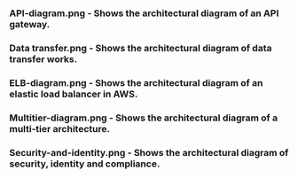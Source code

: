 ### API-diagram.png - Shows the architectural diagram of an API gateway.
### Data transfer.png - Shows the architectural diagram of data transfer works.
### ELB-diagram.png - Shows the architectural diagram of an elastic load balancer in AWS.
### Multitier-diagram.png - Shows the architectural diagram of a multi-tier architecture.
### Security-and-identity.png - Shows the architectural diagram of security, identity and compliance.
